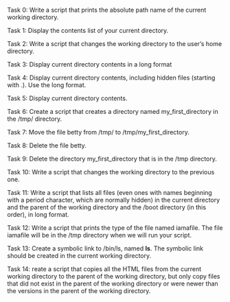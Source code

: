 Task 0: Write a script that prints the absolute path name of the current working directory.


Task 1: Display the contents list of your current directory.


Task 2: Write a script that changes the working directory to the user’s home directory.

Task 3: Display current directory contents in a long format

Task 4: Display current directory contents, including hidden files (starting with .). Use the long format.

Task 5: Display current directory contents.

Task 6: Create a script that creates a directory named my_first_directory in the /tmp/ directory.

Task 7: Move the file betty from /tmp/ to /tmp/my_first_directory.

Task 8: Delete the file betty.

Task 9: Delete the directory my_first_directory that is in the /tmp directory.

Task 10: Write a script that changes the working directory to the previous one.

Task 11: Write a script that lists all files (even ones with names beginning with a period character, which are normally hidden) in the current directory and the parent of the working directory and the /boot directory (in this order), in long format.

Task 12: Write a script that prints the type of the file named iamafile. The file iamafile will be in the /tmp directory when we will run your script.

Task 13: Create a symbolic link to /bin/ls, named __ls__. The symbolic link should be created in the current working directory.

Task 14: reate a script that copies all the HTML files from the current working directory to the parent of the working directory, but only copy files that did not exist in the parent of the working directory or were newer than the versions in the parent of the working directory.

